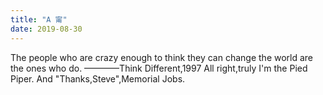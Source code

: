 ```yaml
---
title: "A 甯"
date: 2019-08-30
---
```

The people who are crazy enough to think they can change the world are the ones who do.
      ————Think Different,1997
All right,truly I'm the Pied Piper.
And "Thanks,Steve",Memorial Jobs. 

